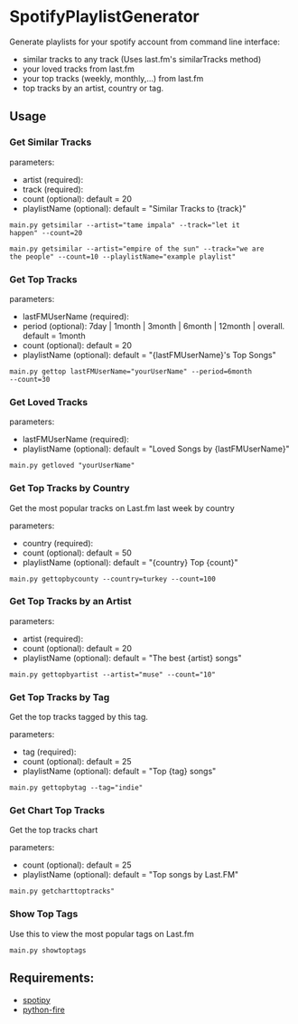 # SpotifyPlaylistGenerator

Generate playlists for your spotify account from command line interface: 
<ul>
<li>similar tracks to any track (Uses last.fm's similarTracks method) </li>
<li>your loved tracks from last.fm</li>
<li>your top tracks (weekly, monthly,...) from last.fm</li>
<li>top tracks by an artist, country or tag.</li>
</ul>

<h2> Usage</h2>
<h3>Get Similar Tracks</h3>

parameters: 
<ul>
<li>artist (required):</li>
<li>track (required):</li>
<li>count (optional): default = 20</li>
<li>playlistName (optional): default = "Similar Tracks to {track}"</li>
</ul>

<code>main.py getsimilar --artist="tame impala" --track="let it happen" --count=20</code>

<code>main.py getsimilar --artist="empire of the sun" --track="we are the people" --count=10 --playlistName="example playlist"</code>

<h3>Get Top Tracks</h3>

parameters: 
<ul>
<li>lastFMUserName (required): </li>
<li>period (optional): 7day | 1month | 3month | 6month | 12month | overall. default = 1month</li>
<li>count (optional): default = 20</li>
<li>playlistName (optional): default = "{lastFMUserName}'s Top Songs"</li>
</ul>

<code>main.py gettop lastFMUserName="yourUserName" --period=6month --count=30</code>

<h3>Get Loved Tracks</h3>

parameters: 
<ul>
<li>lastFMUserName (required): </li>
<li>playlistName (optional): default = "Loved Songs by {lastFMUserName}"</li>
</ul>

<code>main.py getloved "yourUserName"</code>

<h3>Get Top Tracks by Country</h3>

Get the most popular tracks on Last.fm last week by country

parameters: 
<ul>
<li>country (required):</li>
<li>count (optional): default = 50</li>
<li>playlistName (optional): default = "{country} Top {count}"</li>
</ul>

<code>main.py gettopbycounty --country=turkey --count=100</code>

<h3>Get Top Tracks by an Artist</h3>

parameters: 
<ul>
<li>artist (required):</li>
<li>count (optional): default = 20</li>
<li>playlistName (optional): default = "The best {artist} songs"</li>
</ul>

<code>main.py gettopbyartist --artist="muse" --count="10"</code>

<h3>Get Top Tracks by Tag</h3>

Get the top tracks tagged by this tag.

parameters: 
<ul>
<li>tag (required):</li>
<li>count (optional): default = 25</li>
<li>playlistName (optional): default = "Top {tag} songs"</li>
</ul>

<code>main.py gettopbytag --tag="indie"</code>

<h3>Get Chart Top Tracks</h3>

Get the top tracks chart

parameters: 
<ul>
<li>count (optional): default = 25</li>
<li>playlistName (optional): default = "Top songs by Last.FM"</li>
</ul>

<code>main.py getcharttoptracks"</code>

<h3>Show Top Tags</h3>

Use this to view the most popular tags on Last.fm

<code>main.py showtoptags</code>

<h2>Requirements:</h2>
<ul>
<li><a href = "https://github.com/plamere/spotipy">spotipy</a></li>
<li><a href = "https://github.com/google/python-fire">python-fire</a></li>
</ul>

